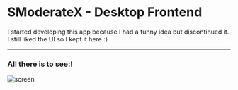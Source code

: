 # SModerateX - Desktop Frontend

I started developing this app because I had a funny idea but discontinued it. I still liked the UI so I kept it here :)

---

### All there is to see:!

![screen](https://user-images.githubusercontent.com/44339309/235206725-be52b293-3736-4bfb-accd-19fe4dfb059f.gif)
